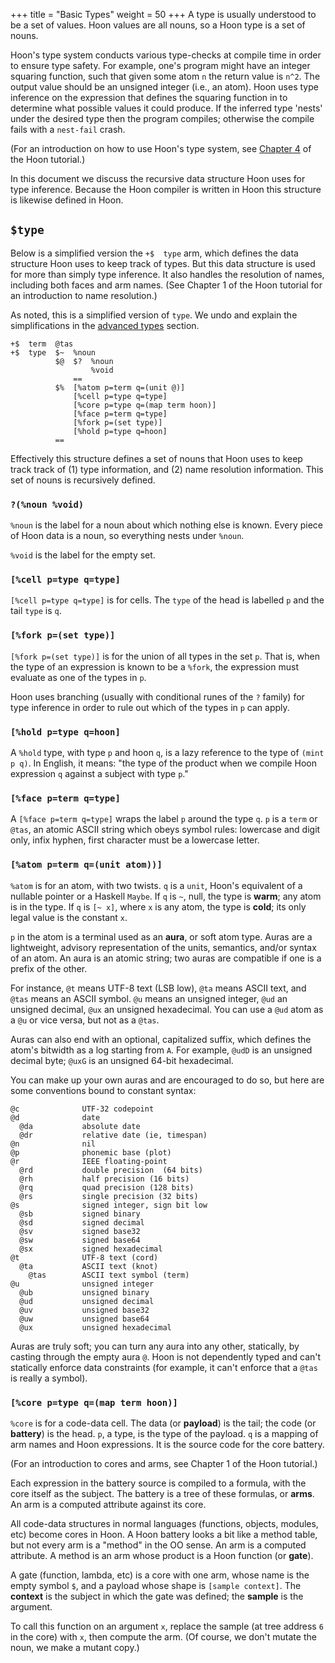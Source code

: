 +++
title = "Basic Types"
weight = 50
+++
A type is usually understood to be a set of values.  Hoon values are all nouns,
so a Hoon type is a set of nouns.

Hoon's type system conducts various type-checks at compile time in order to
ensure type safety.  For example, one's program might have an integer squaring
function, such that given some atom `n` the return value is `n^2`.  The output
value should be an unsigned integer (i.e., an atom).  Hoon uses type inference
on the expression that defines the squaring function in to determine what
possible values it could produce.  If the inferred type 'nests' under the
desired type then the program compiles; otherwise the compile fails with a
`nest-fail` crash.

(For an introduction on how to use Hoon's type system, see
[Chapter 4](/courses/hoon-school/E-types) of the Hoon tutorial.)

In this document we discuss the recursive data structure Hoon uses for type
inference.  Because the Hoon compiler is written in Hoon this structure is
likewise defined in Hoon.

## `$type`

Below is a simplified version the `+$  type` arm, which defines the data
structure Hoon uses to keep track of types.  But this data structure is used for
more than simply type inference.  It also handles the resolution of names,
including both faces and arm names.  (See Chapter 1 of the Hoon tutorial for an
introduction to name resolution.)

As noted, this is a simplified version of `type`.  We undo and
explain the simplifications in the [advanced types](/language/hoon/reference/advanced)
section.

```hoon
+$  term  @tas
+$  type  $~  %noun
          $@  $?  %noun
                  %void
              ==
          $%  [%atom p=term q=(unit @)]
              [%cell p=type q=type]
              [%core p=type q=(map term hoon)]
              [%face p=term q=type]
              [%fork p=(set type)]
              [%hold p=type q=hoon]
          ==
```

Effectively this structure defines a set of nouns that Hoon uses to keep track
track of (1) type information, and (2) name resolution information.  This set of
nouns is recursively defined.

### `?(%noun %void)`

`%noun` is the label for a noun about which nothing else is known.  Every piece
of Hoon data is a noun, so everything nests under `%noun`.

`%void` is the label for the empty set.

### `[%cell p=type q=type]`

`[%cell p=type q=type]` is for cells.  The `type` of the head is labelled `p`
and the tail `type` is `q`.

### `[%fork p=(set type)]`

`[%fork p=(set type)]` is for the union of all types in the set `p`.  That is,
when the type of an expression is known to be a `%fork`, the expression must
evaluate as one of the types in `p`.

Hoon uses branching (usually with conditional runes of the `?` family) for type
inference in order to rule out which of the types in `p` can apply.

### `[%hold p=type q=hoon]`

A `%hold` type, with type `p` and hoon `q`, is a lazy reference to the type of
`(mint p q)`.  In English, it means: "the type of the product when we compile
Hoon expression `q` against a subject with type `p`."

### `[%face p=term q=type]`

A `[%face p=term q=type]` wraps the label `p` around the type `q`.  `p` is a
`term` or `@tas`, an atomic ASCII string which obeys symbol rules: lowercase and
digit only, infix hyphen, first character must be a lowercase letter.

### `[%atom p=term q=(unit atom))]`

`%atom` is for an atom, with two twists.  `q` is a `unit`, Hoon's
equivalent of a nullable pointer or a Haskell `Maybe`.  If `q`
is `~`, null, the type is **warm**; any atom is in the type.
If `q` is `[~ x]`, where `x` is any atom, the type is **cold**;
its only legal value is the constant `x`.

`p` in the atom is a terminal used as an **aura**, or soft atom
type.  Auras are a lightweight, advisory representation of the
units, semantics, and/or syntax of an atom.  An aura is an atomic
string; two auras are compatible if one is a prefix of the other.

For instance, `@t` means UTF-8 text (LSB low), `@ta` means ASCII
text, and `@tas` means an ASCII symbol.  `@u` means an unsigned
integer, `@ud` an unsigned decimal, `@ux` an unsigned
hexadecimal.  You can use a `@ud` atom as a `@u` or vice versa,
but not as a `@tas`.

Auras can also end with an optional, capitalized suffix, which
defines the atom's bitwidth as a log starting from `A`.  For
example, `@udD` is an unsigned decimal byte; `@uxG` is an
unsigned 64-bit hexadecimal.

You can make up your own auras and are encouraged to do so, but
here are some conventions bound to constant syntax:

```
@c              UTF-32 codepoint
@d              date
  @da           absolute date
  @dr           relative date (ie, timespan)
@n              nil
@p              phonemic base (plot)
@r              IEEE floating-point
  @rd           double precision  (64 bits)
  @rh           half precision (16 bits)
  @rq           quad precision (128 bits)
  @rs           single precision (32 bits)
@s              signed integer, sign bit low
  @sb           signed binary
  @sd           signed decimal
  @sv           signed base32
  @sw           signed base64
  @sx           signed hexadecimal
@t              UTF-8 text (cord)
  @ta           ASCII text (knot)
    @tas        ASCII text symbol (term)
@u              unsigned integer
  @ub           unsigned binary
  @ud           unsigned decimal
  @uv           unsigned base32
  @uw           unsigned base64
  @ux           unsigned hexadecimal
```

Auras are truly soft; you can turn any aura into any other,
statically, by casting through the empty aura `@`.  Hoon is not
dependently typed and can't statically enforce data constraints
(for example, it can't enforce that a `@tas` is really a symbol).

### `[%core p=type q=(map term hoon)]`

`%core` is for a code-data cell.  The data (or **payload**) is the
tail; the code (or **battery**) is the head.  `p`, a type, is the
type of the payload.  `q` is a mapping of arm names and Hoon expressions.  It is the source code for the core battery.

(For an introduction to cores and arms, see Chapter 1 of the Hoon tutorial.)

Each expression in the battery source is compiled to a formula, with
the core itself as the subject.  The battery is a tree of these
formulas, or **arms**.  An arm is a computed attribute against its
core.

All code-data structures in normal languages (functions, objects,
modules, etc) become cores in Hoon.  A Hoon battery looks a bit
like a method table, but not every arm is a "method" in the OO
sense.  An arm is a computed attribute.  A method is an arm whose
product is a Hoon function (or **gate**).

A gate (function, lambda, etc) is a core with one arm, whose name
is the empty symbol `$`, and a payload whose shape is `[sample
context]`.  The **context** is the subject in which the gate was
defined; the **sample** is the argument.

To call this function on an argument `x`, replace the sample (at
tree address `6` in the core) with `x`, then compute the arm.
(Of course, we don't mutate the noun, we make a mutant copy.)
